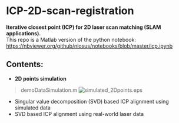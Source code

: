 # ICP-2D-scan-registration
**Iterative closest point (ICP) for 2D laser scan matching (SLAM applications).** \
This repo is a Matlab version of the python notebook: https://nbviewer.org/github/niosus/notebooks/blob/master/icp.ipynb

## Contents:
- **2D points simulation**
> demoDataSimulation.m
![simulated_2Dpoints.eps](plots/simulated_2Dpoints.bmp)
- Singular value decomposition (SVD) based ICP alignment using simulated data
- SVD based ICP alignment using real-world laser data 





